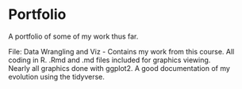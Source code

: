 # Portfolio
A portfolio of some of my work thus far.

File:
Data Wrangling and Viz - Contains my work from this course. All coding in R. .Rmd and .md files included for graphics viewing.   
                         Nearly all graphics done with ggplot2. A good documentation of my evolution using the tidyverse.
